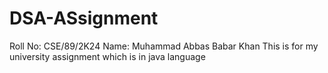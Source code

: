 # DSA-ASsignment
Roll No: CSE/89/2K24
Name: Muhammad Abbas Babar Khan
This is for my university assignment which is in java language
